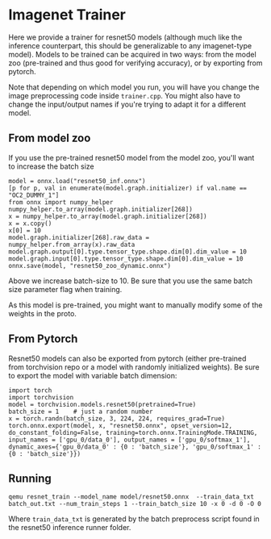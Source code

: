 # Imagenet Trainer

Here we provide a trainer for resnet50 models (although much like the inference counterpart, this should be generalizable to any imagenet-type model). Models to be trained can be acquired in two ways: from the model zoo (pre-trained and thus good for verifying accuracy), or by exporting from pytorch.

Note that depending on which model you run, you will have you change the image preprocessing code inside `trainer.cpp`. You might also have to change the input/output names if you're trying to adapt it for a different model.

## From model zoo

If you use the pre-trained resnet50 model from the model zoo, you'll want to increase the batch size


```
model = onnx.load("resnet50_inf.onnx")
[p for p, val in enumerate(model.graph.initializer) if val.name == "OC2_DUMMY_1"]
from onnx import numpy_helper
numpy_helper.to_array(model.graph.initializer[268])
x = numpy_helper.to_array(model.graph.initializer[268])
x = x.copy()
x[0] = 10
model.graph.initializer[268].raw_data = numpy_helper.from_array(x).raw_data
model.graph.output[0].type.tensor_type.shape.dim[0].dim_value = 10
model.graph.input[0].type.tensor_type.shape.dim[0].dim_value = 10
onnx.save(model, "resnet50_zoo_dynamic.onnx")
```

Above we increase batch-size to 10. Be sure that you use the same batch size parameter flag when training.

As this model is pre-trained, you might want to manually modify some of the weights in the proto.


## From Pytorch

Resnet50 models can also be exported from pytorch (either pre-trained from torchvision repo or a model with randomly initialized weights). Be sure to export the model with variable batch dimension:

```
import torch
import torchvision
model = torchvision.models.resnet50(pretrained=True)
batch_size = 1    # just a random number
x = torch.randn(batch_size, 3, 224, 224, requires_grad=True)
torch.onnx.export(model, x, "resnet50.onnx", opset_version=12, do_constant_folding=False, training=torch.onnx.TrainingMode.TRAINING, input_names = ['gpu_0/data_0'], output_names = ['gpu_0/softmax_1'], dynamic_axes={'gpu_0/data_0' : {0 : 'batch_size'}, 'gpu_0/softmax_1' : {0 : 'batch_size'}})
```

## Running


```
qemu resnet_train --model_name model/resnet50.onnx  --train_data_txt batch_out.txt --num_train_steps 1 --train_batch_size 10 -x 0 -d 0 -O 0
```

Where `train_data_txt` is generated by the batch preprocess script found in the resnet50 inference runner folder.
